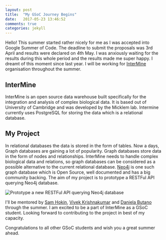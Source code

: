 ```yaml
---
layout: post
title:  "My GSoC Journey Begins"
date:   2017-05-23 13:46:52
comments: true
categories: jekyll
---
```

Hello! This summer started rather nicely for me as I was accepted into Google Summer of Code. The deadline to submit the proposals was 3rd April and results were declared on 4th May. I was anxiously waiting for the results during this whole period and the results made me super happy. I dreamt of this moment since last year. I will be working for [InterMine](http://intermine.org/) organisation throughout the summer.

<h2>InterMine</h2>

InterMine is an open source data warehouse built specifically for the integration and analysis of complex biological data. It is based out of University of Cambridge and was developed by the Micklem lab. Intermine currently uses PostgreSQL for storing the data which is a relational database.


<h2>My Project</h2>

In relational databases the data is stored in the form of tables. Now a days, Graph databases are gaining a lot of popularity. Graph databases store data in the form of nodes and relationships. InterMine needs to handle complex biological data and relations, so graph databases can be considered as a possible alternative to the current relational database. [Neo4j](http://neo4j.com/) is one such graph database which is Open Source, well documented and has a big community backing. The aim of my project is to prototype a RESTFul API querying Neo4j database.

![Prototype a new RESTFul API querying Neo4j database](/images/gsoc-project-screenshot.jpeg)

I'll be mentored by [Sam Hokin](https://github.com/sammyjava), [Vivek Krishnakumar](https://github.com/vivekkrish) and [Daniela Butano](https://github.com/danielabutano) through the summer. I am excited to be a part of InterMine as a GSoC student. Looking forward to contributing to the project in best of my capacity.

Congratulations to all other GSoC students and wish you a great summer ahead.
